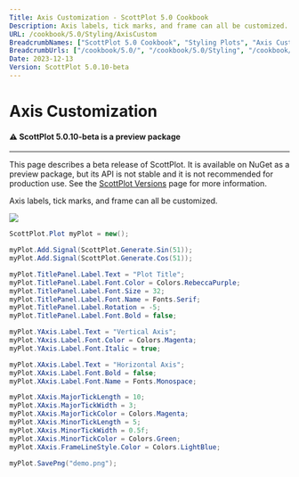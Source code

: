 ```yaml
---
Title: Axis Customization - ScottPlot 5.0 Cookbook
Description: Axis labels, tick marks, and frame can all be customized.
URL: /cookbook/5.0/Styling/AxisCustom
BreadcrumbNames: ["ScottPlot 5.0 Cookbook", "Styling Plots", "Axis Customization"]
BreadcrumbUrls: ["/cookbook/5.0/", "/cookbook/5.0/Styling", "/cookbook/5.0/Styling/AxisCustom"]
Date: 2023-12-13
Version: ScottPlot 5.0.10-beta
---
```


# Axis Customization



<div class='alert alert-warning' role='alert'><h4 class='alert-heading py-0 my-0'>⚠️ ScottPlot 5.0.10-beta is a preview package</h4><hr /><p class='mb-0'><span class='fw-semibold'>This page describes a beta release of ScottPlot.</span> It is available on NuGet as a preview package, but its API is not stable and it is not recommended for production use. See the <a href='https://scottplot.net/versions/'>ScottPlot Versions</a> page for more information. </p></div>



Axis labels, tick marks, and frame can all be customized.

[![](/cookbook/5.0/images/AxisCustom.png)](/cookbook/5.0/images/AxisCustom.png)

```cs
ScottPlot.Plot myPlot = new();

myPlot.Add.Signal(ScottPlot.Generate.Sin(51));
myPlot.Add.Signal(ScottPlot.Generate.Cos(51));

myPlot.TitlePanel.Label.Text = "Plot Title";
myPlot.TitlePanel.Label.Font.Color = Colors.RebeccaPurple;
myPlot.TitlePanel.Label.Font.Size = 32;
myPlot.TitlePanel.Label.Font.Name = Fonts.Serif;
myPlot.TitlePanel.Label.Rotation = -5;
myPlot.TitlePanel.Label.Font.Bold = false;

myPlot.YAxis.Label.Text = "Vertical Axis";
myPlot.YAxis.Label.Font.Color = Colors.Magenta;
myPlot.YAxis.Label.Font.Italic = true;

myPlot.XAxis.Label.Text = "Horizontal Axis";
myPlot.XAxis.Label.Font.Bold = false;
myPlot.XAxis.Label.Font.Name = Fonts.Monospace;

myPlot.XAxis.MajorTickLength = 10;
myPlot.XAxis.MajorTickWidth = 3;
myPlot.XAxis.MajorTickColor = Colors.Magenta;
myPlot.XAxis.MinorTickLength = 5;
myPlot.XAxis.MinorTickWidth = 0.5f;
myPlot.XAxis.MinorTickColor = Colors.Green;
myPlot.XAxis.FrameLineStyle.Color = Colors.LightBlue;

myPlot.SavePng("demo.png");

```

